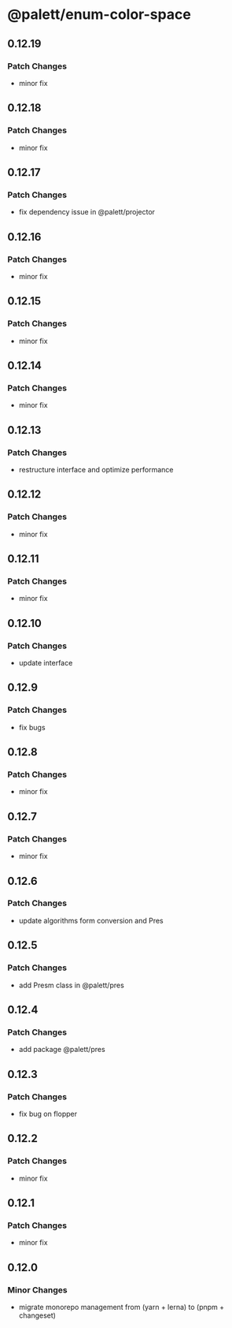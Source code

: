 # @palett/enum-color-space

## 0.12.19

### Patch Changes

- minor fix

## 0.12.18

### Patch Changes

- minor fix

## 0.12.17

### Patch Changes

- fix dependency issue in @palett/projector

## 0.12.16

### Patch Changes

- minor fix

## 0.12.15

### Patch Changes

- minor fix

## 0.12.14

### Patch Changes

- minor fix

## 0.12.13

### Patch Changes

- restructure interface and optimize performance

## 0.12.12

### Patch Changes

- minor fix

## 0.12.11

### Patch Changes

- minor fix

## 0.12.10

### Patch Changes

- update interface

## 0.12.9

### Patch Changes

- fix bugs

## 0.12.8

### Patch Changes

- minor fix

## 0.12.7

### Patch Changes

- minor fix

## 0.12.6

### Patch Changes

- update algorithms form conversion and Pres

## 0.12.5

### Patch Changes

- add Presm class in @palett/pres

## 0.12.4

### Patch Changes

- add package @palett/pres

## 0.12.3

### Patch Changes

- fix bug on flopper

## 0.12.2

### Patch Changes

- minor fix

## 0.12.1

### Patch Changes

- minor fix

## 0.12.0

### Minor Changes

- migrate monorepo management from (yarn + lerna) to (pnpm + changeset)
